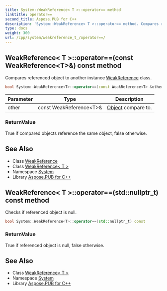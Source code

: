 ```yaml
---
title: System::WeakReference< T >::operator== method
linktitle: operator==
second_title: Aspose.PUB for C++
description: 'System::WeakReference< T >::operator== method. Compares referenced object to another instance WeakReference class in C++.'
type: docs
weight: 300
url: /cpp/system/weakreference_t_/operator==/
---
```

## WeakReference< T >::operator==(const WeakReference\<T\>\&) const method


Compares referenced object to another instance [WeakReference](../../weakreference/) class.

```cpp
bool System::WeakReference<T>::operator==(const WeakReference<T> &other) const
```


| Parameter | Type | Description |
| --- | --- | --- |
| other | const WeakReference\<T\>\& | [Object](../../object/) compare to. |

### ReturnValue

True if compared objects reference the same object, false otherwise.

## See Also

* Class [WeakReference](../../weakreference/)
* Class [WeakReference< T >](../)
* Namespace [System](../../)
* Library [Aspose.PUB for C++](../../../)
## WeakReference< T >::operator==(std::nullptr_t) const method


Checks if referenced object is null.

```cpp
bool System::WeakReference<T>::operator==(std::nullptr_t) const
```


### ReturnValue

True if referenced object is null, false otherwise.

## See Also

* Class [WeakReference< T >](../)
* Namespace [System](../../)
* Library [Aspose.PUB for C++](../../../)
